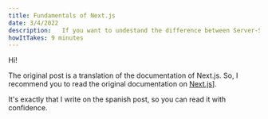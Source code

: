 ```yaml
---
title: Fundamentals of Next.js
date: 3/4/2022
description:   If you want to undestand the difference between Server-Side Rendering, Static-Site Generetion and Client Side Rendering, you'll definitely want to read this post
howItTakes: 9 minutes 
---
```


Hi!

The original post is a translation of the documentation of Next.js. So, I recommend you to read the original documentation on [Next.js](https://nextjs.org/learn/foundations/how-nextjs-works/compiling)].

It's exactly that I write on the spanish post, so you can read it with confidence.
